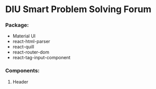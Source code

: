 # DIU Smart Problem Solving Forum

### Package:

- Material UI
- react-html-parser
- react-quill
- react-router-dom
- react-tag-input-component

### Components:

1. Header
